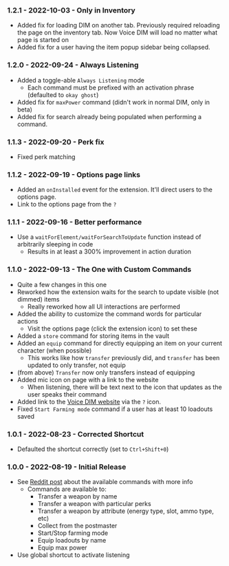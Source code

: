 ### 1.2.1 - 2022-10-03 - Only in Inventory

- Added fix for loading DIM on another tab. Previously required reloading the page on the inventory tab. Now Voice DIM will load no matter what page is started on
- Added fix for a user having the item popup sidebar being collapsed.

### 1.2.0 - 2022-09-24 - Always Listening

- Added a toggle-able `Always Listening` mode
  - Each command must be prefixed with an activation phrase (defaulted to `okay ghost`)
- Added fix for `maxPower` command (didn't work in normal DIM, only in beta)
- Added fix for search already being populated when performing a command.

### 1.1.3 - 2022-09-20 - Perk fix

- Fixed perk matching

### 1.1.2 - 2022-09-19 - Options page links

- Added an `onInstalled` event for the extension. It'll direct users to the options page.
- Link to the options page from the `?`

### 1.1.1 - 2022-09-16 - Better performance

- Use a `waitForElement/waitForSearchToUpdate` function instead of arbitrarily sleeping in code
  - Results in at least a 300% improvement in action duration

### 1.1.0 - 2022-09-13 - The One with Custom Commands

- Quite a few changes in this one
- Reworked how the extension waits for the search to update visible (not dimmed) items
  - Really reworked how all UI interactions are performed
- Added the ability to customize the command words for particular actions
  - Visit the options page (click the extension icon) to set these
- Added a `store` command for storing items in the vault
- Added an `equip` command for directly equipping an item on your current character (when possible)
  - This works like how `transfer` previously did, and `transfer` has been updated to only transfer, not equip
- (from above) `Transfer` now only transfers instead of equipping
- Added mic icon on page with a link to the website
  - When listening, there will be text next to the icon that updates as the user speaks their command
- Added link to the [Voice DIM website](https://www.voicedim.com) via the `?` icon.
- Fixed `Start Farming mode` command if a user has at least 10 loadouts saved

### 1.0.1 - 2022-08-23 - Corrected Shortcut

- Defaulted the shortcut correctly (set to `Ctrl+Shift+0`)

### 1.0.0 - 2022-08-19 - Initial Release

- See [Reddit post](https://www.reddit.com/r/DestinyTheGame/comments/wseigx/interact_with_dim_using_your_voice/) about the available commands with more info
  - Commands are available to:
    - Transfer a weapon by name
    - Transfer a weapon with particular perks
    - Transfer a weapon by attribute (energy type, slot, ammo type, etc)
    - Collect from the postmaster
    - Start/Stop farming mode
    - Equip loadouts by name
    - Equip max power
- Use global shortcut to activate listening
